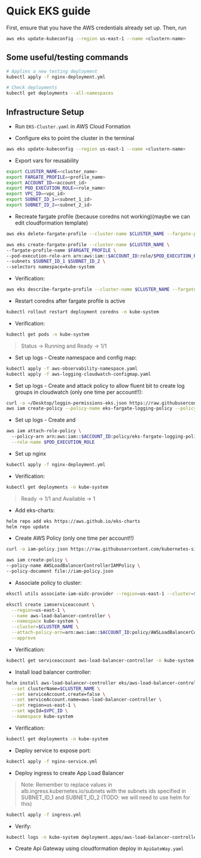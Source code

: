 # Quick EKS guide

First, ensure that you have the AWS credentials already set up. Then, run

```bash
aws eks update-kubeconfig --region us-east-1 --name <clustern-name>
```

## Some useful/testing commands

```bash
# Applies a new testing deployment
kubectl apply -f nginx-deployment.yml

# Check deployments
kubectl get deployments --all-namespaces
```

## Infrastructure Setup

- Run `EKS-Cluster.yaml` in AWS Cloud Formation


- Configure eks to point the cluster in the terminal

```bash
aws eks update-kubeconfig --region us-east-1 --name <clustern-name>
```

- Export vars for reusability
```bash
export CLUSTER_NAME=<cluster_name>
export FARGATE_PROFILE=<profile_name>
export ACCOUNT_ID=<account_id>
export POD_EXECUTION_ROLE=<role_name>
export VPC_ID=<vpc_id>
export SUBNET_ID_1=<subnet_1_id>
export SUBNET_ID_2=<subnet_2_id>
```

- Recreate fargate profile (because coredns not working)(maybe we can edit cloudformation template)
```bash
aws eks delete-fargate-profile --cluster-name $CLUSTER_NAME --fargate-profile-name $FARGATE_PROFILE
```

```bash
aws eks create-fargate-profile --cluster-name $CLUSTER_NAME \
--fargate-profile-name $FARGATE_PROFILE \
--pod-execution-role-arn arn:aws:iam::$ACCOUNT_ID:role/$POD_EXECUTION_ROLE \
--subnets $SUBNET_ID_1 $SUBNET_ID_2 \
--selectors namespace=kube-system
```

- Verification:

```bash
aws eks describe-fargate-profile --cluster-name $CLUSTER_NAME --fargate-profile-name $FARGATE_PROFILE
```

- Restart coredns after fargate profile is active

```bash
kubectl rollout restart deployment coredns -n kube-system
```

- Verification:
```bash
kubectl get pods -n kube-system
```
> Status -> Running and Ready -> 1/1

- Set up logs - Create namespace and config map:

```bash
kubectl apply -f aws-observability-namespace.yaml
kubectl apply -f aws-logging-cloudwatch-configmap.yaml
```

- Set up logs - Create and attack policy to allow fluent bit to create log groups in cloudwatch (only one time per account!!):

```bash
curl -o ~/Desktop/loggin-permissions-eks.json https://raw.githubusercontent.com/aws-samples/amazon-eks-fluent-logging-examples/mainline/examples/fargate/cloudwatchlogs/permissions.json
aws iam create-policy --policy-name eks-fargate-logging-policy --policy-document file://~/Desktop/loggin-permissions-eks.json
```

- Set up logs - Create and 

```bash
aws iam attach-role-policy \                                                                                                                                                                                        ✔ 
  --policy-arn arn:aws:iam::$ACCOUNT_ID:policy/eks-fargate-logging-policy \
  --role-name $POD_EXECUTION_ROLE
```

- Set up nginx

```bash
kubectl apply -f nginx-deployment.yml
```

- Verification:

```bash
kubectl get deployments -n kube-system
```
> Ready -> 1/1 and Available -> 1

- Add eks-charts:

```bash
helm repo add eks https://aws.github.io/eks-charts
helm repo update
```

- Create AWS Policy (only one time per account!!)

```bash
curl -o iam-policy.json https://raw.githubusercontent.com/kubernetes-sigs/aws-load-balancer-controller/main/docs/install/iam_policy.json

aws iam create-policy \
--policy-name AWSLoadBalancerControllerIAMPolicy \
--policy-document file://iam-policy.json
```

- Associate policy to cluster:

```bash
eksctl utils associate-iam-oidc-provider --region=us-east-1 --cluster=$CLUSTER_NAME --approve
```

```bash
eksctl create iamserviceaccount \
  --region=us-east-1 \
  --name aws-load-balancer-controller \
  --namespace kube-system \
  --cluster=$CLUSTER_NAME \
  --attach-policy-arn=arn:aws:iam::$ACCOUNT_ID:policy/AWSLoadBalancerControllerIAMPolicy \
  --approve
```

- Verification:

```bash
kubectl get serviceaccount aws-load-balancer-controller -n kube-system
```

- Install load balancer controller:
```bash
helm install aws-load-balancer-controller eks/aws-load-balancer-controller \
  --set clusterName=$CLUSTER_NAME \
  --set serviceAccount.create=false \
  --set serviceAccount.name=aws-load-balancer-controller \
  --set region=us-east-1 \
  --set vpcId=$VPC_ID \
  --namespace kube-system
```

- Verification:

```bash
kubectl get deployments -n kube-system
```

- Deploy service to expose port:

```bash
kubectl apply -f nginx-service.yml
```

- Deploy ingress to create App Load Balancer
> Note: Remember to replace values in alb.ingress.kubernetes.io/subnets with the subnets ids specified in SUBNET_ID_1 and SUBNET_ID_2 (TODO: we will need to use helm for this)
```bash
kubectl apply -f ingress.yml
```

- Verify:

```bash
kubectl logs -n kube-system deployment.apps/aws-load-balancer-controller
```

- Create Api Gateway using cloudformation deploy in `ApiGateWay.yaml`